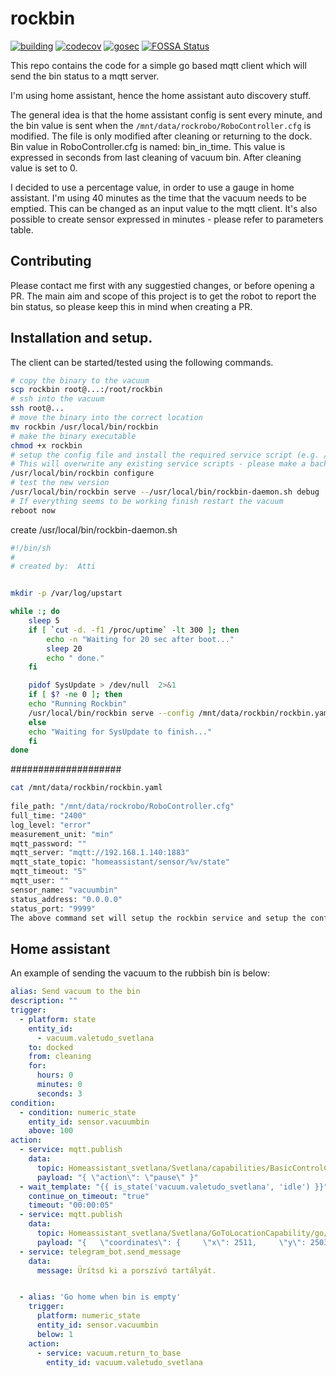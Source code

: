 

# rockbin



[![building](https://github.com/johnDorian/rockbin/actions/workflows/ci.yml/badge.svg)]((https://github.com/johnDorian/rockbin/actions/workflows/ci.yml/badge.svg))
[![codecov](https://codecov.io/gh/johnDorian/rockbin/branch/master/graph/badge.svg)](https://codecov.io/gh/johnDorian/rockbin)
[![gosec](https://goreportcard.com/badge/github.com/johnDorian/rockbin)]((https://goreportcard.com/badge/github.com/johnDorian/rockbin))
[![FOSSA Status](https://app.fossa.com/api/projects/git%2Bgithub.com%2FjohnDorian%2Frockbin.svg?type=shield)](https://app.fossa.com/projects/git%2Bgithub.com%2FjohnDorian%2Frockbin?ref=badge_shield)

This repo contains the code for a simple go based mqtt client which will send the bin status to a mqtt server. 

I'm using home assistant, hence the home assistant auto discovery stuff.

The general idea is that the home assistant config is sent every minute, and the bin value is sent when the `/mnt/data/rockrobo/RoboController.cfg` is modified. The file is only modified after cleaning or returning to the dock. Bin value in RoboController.cfg is named: bin_in_time. This value is expressed in seconds from last cleaning of vacuum bin. After cleaning value is set to 0.

I decided to use a percentage value, in order to use a gauge in home assistant. I'm using 40 minutes as the time that the vacuum needs to be emptied. This can be changed as an input value to the mqtt client. 
It's also possible to create sensor expressed in minutes - please refer to parameters table.


## Contributing

Please contact me first with any suggestied changes, or before opening a PR. The main aim and scope of this project is to get the robot to report the bin status, so please keep this in mind when creating a PR. 


## Installation and setup.

The client can be started/tested using the following commands.

```bash
# copy the binary to the vacuum
scp rockbin root@...:/root/rockbin
# ssh into the vacuum
ssh root@...
# move the binary into the correct location
mv rockbin /usr/local/bin/rockbin
# make the binary executable
chmod +x rockbin
# setup the config file and install the required service script (e.g. /etc/init/S12rockbin). 
# This will overwrite any existing service scripts - please make a backup beforehand. 
/usr/local/bin/rockbin configure
# test the new version
/usr/local/bin/rockbin serve --/usr/local/bin/rockbin-daemon.sh debug
# If everything seems to be working finish restart the vacuum
reboot now
```
create /usr/local/bin/rockbin-daemon.sh
```bash
#!/bin/sh
#
# created by:  Atti


mkdir -p /var/log/upstart

while :; do
    sleep 5
    if [ `cut -d. -f1 /proc/uptime` -lt 300 ]; then
        echo -n "Waiting for 20 sec after boot..."
        sleep 20
        echo " done."
    fi

    pidof SysUpdate > /dev/null  2>&1
    if [ $? -ne 0 ]; then
    echo "Running Rockbin"
    /usr/local/bin/rockbin serve --config /mnt/data/rockbin/rockbin.yaml            
    else
    echo "Waiting for SysUpdate to finish..."
    fi
done
```
####################
```bash
cat /mnt/data/rockbin/rockbin.yaml
 
file_path: "/mnt/data/rockrobo/RoboController.cfg" 
full_time: "2400" 
log_level: "error" 
measurement_unit: "min" 
mqtt_password: "" 
mqtt_server: "mqtt://192.168.1.140:1883" 
mqtt_state_topic: "homeassistant/sensor/%v/state" 
mqtt_timeout: "5" 
mqtt_user: "" 
sensor_name: "vacuumbin" 
status_address: "0.0.0.0" 
status_port: "9999"
The above command set will setup the rockbin service and setup the configuration file according to your responses.
```
## Home assistant 
An example of sending the vacuum to the rubbish bin is below: 

```yaml
alias: Send vacuum to the bin
description: ""
trigger:
  - platform: state
    entity_id:
      - vacuum.valetudo_svetlana
    to: docked
    from: cleaning
    for:
      hours: 0
      minutes: 0
      seconds: 3
condition:
  - condition: numeric_state
    entity_id: sensor.vacuumbin
    above: 100
action:
  - service: mqtt.publish
    data:
      topic: Homeassistant_svetlana/Svetlana/capabilities/BasicControlCapability
      payload: "{ \"action\": \"pause\" }"
  - wait_template: "{{ is_state('vacuum.valetudo_svetlana', 'idle') }}"
    continue_on_timeout: "true"
    timeout: "00:00:05"
  - service: mqtt.publish
    data:
      topic: Homeassistant_svetlana/Svetlana/GoToLocationCapability/go/set
      payload: "{   \"coordinates\": {     \"x\": 2511,     \"y\": 2503   } }"
  - service: telegram_bot.send_message
    data:
      message: Ürítsd ki a porszívó tartályát.


  - alias: 'Go home when bin is empty'
    trigger: 
      platform: numeric_state
      entity_id: sensor.vacuumbin
      below: 1
    action: 
      - service: vacuum.return_to_base
        entity_id: vacuum.valetudo_svetlana
```



```

